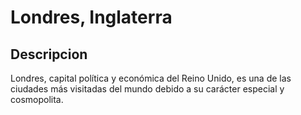 # Londres, Inglaterra

## Descripcion
Londres, capital política y económica del Reino Unido, es una de las ciudades más visitadas del mundo debido a su carácter especial y cosmopolita.

